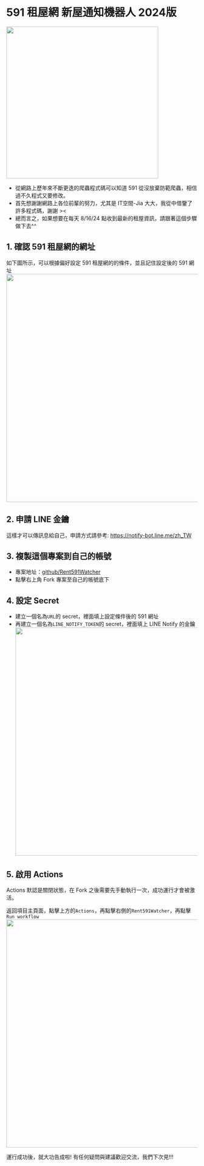 # 591 租屋網 新屋通知機器人 2024版
<a href="url"><img src="https://s2.loli.net/2024/09/29/18PBSlfcI6MhbtE.jpg" width="400" ></a>


- 從網路上歷年來不斷更迭的爬蟲程式碼可以知道 591 從沒放棄防範爬蟲，相信過不久程式又要修改。
- 首先想謝謝網路上各位前輩的努力，尤其是 IT空間-Jia 大大，我從中借鑒了許多程式碼，謝謝 ><
- 總而言之，如果想要在每天 8/16/24 點收到最新的租屋資訊，請跟著這個步驟做下去^^

## 1. 確認 591 租屋網的網址
如下圖所示，可以根據偏好設定 591 租屋網的的條件，並且記住設定後的 591 網址
<a href="url"><img src="https://s2.loli.net/2024/09/29/v78P2YcDpoL5mkE.png" width="600" ></a>


## 2. 申請 LINE 金鑰
這樣才可以傳訊息給自己，申請方式請參考: https://notify-bot.line.me/zh_TW


## 3. 複製這個專案到自己的帳號
- 專案地址：[github/Rent591Watcher](https://github.com/ryk001/Rent591Watcher/tree/main)
- 點擊右上角 Fork 專案至自己的帳號底下

## 4. 設定 Secret
- 建立一個名為`URL`的 secret，裡面填上設定條件後的 591 網址
- 再建立一個名為`LINE_NOTIFY_TOKEN`的 secret，裡面填上 LINE Notify 的金鑰
<a href="url"><img src="https://s2.loli.net/2024/09/29/vILHKqVw91JuxR3.png" width="600" ></a>

## 5. 啟用 Actions

Actions 默認是關閉狀態，在 Fork 之後需要先手動執行一次，成功運行才會被激活。

返回項目主頁面，點擊上方的`Actions`，再點擊右側的`Rent591Watcher`，再點擊`Run workflow`
<a href="url"><img src="https://s2.loli.net/2024/09/29/Chqx6IiofseBQ4F.png" width="600" ></a>

運行成功後，就大功告成啦! 有任何疑問與建議歡迎交流，我們下次見!!!
